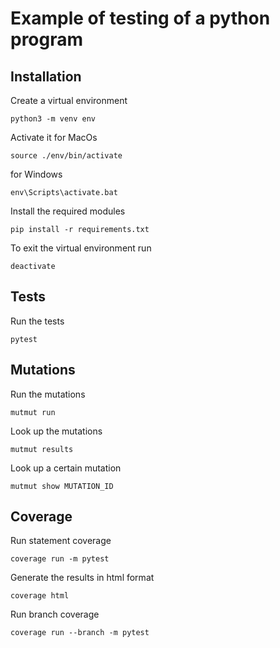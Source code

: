 # Example of testing of a python program


## Installation

Create a virtual environment
```
python3 -m venv env  
```
Activate it
for MacOs
```
source ./env/bin/activate  
```

for Windows
```
env\Scripts\activate.bat
```
Install the required modules
```
pip install -r requirements.txt
```
To exit the virtual environment run
```
deactivate
```

## Tests
Run the tests
```
pytest
```

## Mutations
Run the mutations
```
mutmut run
```
Look up the mutations
```
mutmut results
```
Look up a certain mutation
```
mutmut show MUTATION_ID
```

## Coverage
Run statement coverage
```
coverage run -m pytest 
```
Generate the results in html format
```
coverage html
```

Run branch coverage
```
coverage run --branch -m pytest
```

